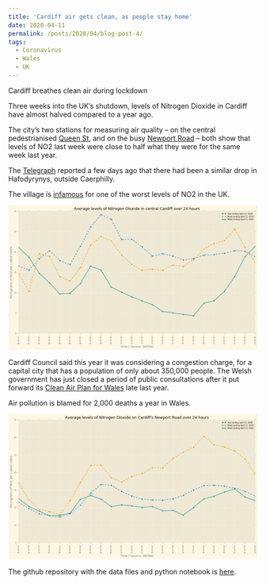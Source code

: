 ```yaml
---
title: 'Cardiff air gets clean, as people stay home'
date: 2020-04-11
permalink: /posts/2020/04/blog-post-4/
tags:
  - Coronavirus
  - Wales
  - UK
---
```


Cardiff breathes clean air during lockdown

Three weeks into the UK’s shutdown, levels of Nitrogen Dioxide in Cardiff have almost halved compared to a year ago.

The city’s two stations for measuring air quality – on the central pedestrianised [Queen St](https://www.google.com/maps/place/51%C2%B028'54.4%22N+3%C2%B010'34.5%22W/@51.48178,-3.17625,17z/data=!3m1!4b1!4m5!3m4!1s0x0:0x0!8m2!3d51.48178!4d-3.17625), and on the busy [Newport Road](https://www.google.com/maps/place/51%C2%B029'27.5%22N+3%C2%B009'08.3%22W/@51.49096,-3.152305,17z/data=!3m1!4b1!4m5!3m4!1s0x0:0x0!8m2!3d51.49096!4d-3.152305) – both show that levels of NO2 last week were close to half what they were for the same week last year.

The [Telegraph](https://www.telegraph.co.uk/news/2020/04/10/air-pollution-drops-drastically-across-uk-annual-global-carbon/) reported a few days ago that there had been a similar drop in Hafodyrynys, outside Caerphilly.

The village is [infamous](https://www.bbc.co.uk/news/uk-wales-48694087) for one of the worst levels of NO2 in the UK.

![pollution measure in central Cardiff](/images/no2_cardiff.png)

Cardiff Council said this year it was considering a congestion charge, for a capital city that has a population of only about 350,000 people. The Welsh government has just closed
a period of public consultations after it put forward its [Clean Air Plan for Wales](https://gov.wales/clean-air-plan-wales) late last year.

Air pollution is blamed for 2,000 deaths a year in Wales.


![pollution measure on the Newport Road](/images/nr_no2.png)



The github repository with the data files and python notebook is [here](https://github.com/aodhanlutetiae/covid).





